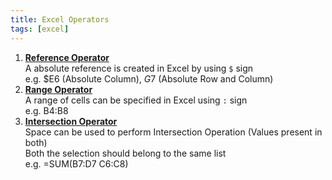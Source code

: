 ```yaml
---
title: Excel Operators
tags: [excel]
---
```


1. **<u>Reference Operator</u>**  
   A absolute reference is created in Excel by using `$` sign  
   e.g. $E6 (Absolute Column), $G$7 (Absolute Row and Column)
2. **<u>Range Operator</u>**  
   A range of cells can be specified in Excel using `:` sign  
   e.g. B4:B8
3. **<u>Intersection Operator</u>**  
   Space can be used to perform Intersection Operation (Values present in both)  
   Both the selection should belong to the same list  
   e.g. =SUM(B7:D7 C6:C8)